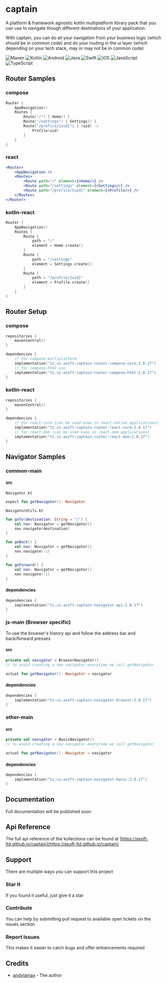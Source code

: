 # captain

A platform & framework agnostic kotlin multiplatform library pack that you can use to navigate though different destinations of your application.

With captain, you can do all your navigation from your business logic (which should be in common code) 
and do your routing in the ui layer (which depending on your tech stack, may or may not be in common code)

![Maven](https://img.shields.io/maven-central/v/tz.co.asoft/captain-navigator-api/2.0.17?style=for-the-badge)
![Kotlin](https://img.shields.io/badge/kotlin-multiplatform-blue?style=for-the-badge&logo=kotlin&logoColor=white)
![Android](https://img.shields.io/badge/Android-3DDC84?style=for-the-badge&logo=android&logoColor=white)
![Java](https://img.shields.io/badge/java-%23ED8B00.svg?style=for-the-badge&logo=&logoColor=white)
![Swift](https://img.shields.io/badge/swift-F54A2A?style=for-the-badge&logo=swift&logoColor=white)
![iOS](https://img.shields.io/badge/iOS-000000?style=for-the-badge&logo=ios&logoColor=white)
![JavaScript](https://img.shields.io/badge/javascript-%23323330.svg?style=for-the-badge&logo=javascript&logoColor=%23F7DF1E)
![TypeScript](https://img.shields.io/badge/typescript-%23007ACC.svg?style=for-the-badge&logo=typescript&logoColor=white)

## Router Samples

### compose

```kotlin
Router {
    AppNavigation()
    Routes {
        Route("/") { Home() }
        Route("/settings") { Settings() }
        Route("/profile/{uid}") { (uid) ->
            Profile(uid)
        }
    }
}
```

### react

```jsx
<Router>
    <AppNavigation />
    <Routes>
        <Route path="/" element={<Home/>} />
        <Route path="/settings" element={<Settings/>} />
        <Route path="/profile/{uid}" element={<Profile/>} />
    </Routes>
</Router>
```

### kotlin-react

```kotlin
Router {
    AppNavigation()
    Routes {
        Route {
            path = "/"
            element = Home.create()
        }
        Route {
            path = "/settings"
            element = Settings.create()
        }
        Route {
            path = "/profile/{uid}"
            element = Profile.create()
        }
    }
}
```

## Router Setup

### compose

```kotlin
repositories {
    mavenCentral()
}

dependencies {
    // for compose-multiplatform 
    implementation("tz.co.asoft:captain-router-compose-core:2.0.17")
    // for compose-html use
    implementation("tz.co.asoft:captain-router-compose-html:2.0.17")
}
```

### kotlin-react

```kotlin
repositories {
    mavenCentral()
}

dependencies {
    // for react-core (can be used even in react-native applications)
    implementation("tz.co.asoft:captain-router-react-core:2.0.17")
    // for react-dom (can be used even in react-dom applications)
    implementation("tz.co.asoft:captain-router-react-dom:2.0.17")
}
```

## Navigator Samples

### common-main

#### src
`Navigator.kt`

```kotlin
expect fun getNavigator(): Navigator
```

`NavigatorUtils.kt`
```kotlin
fun goTo(destination: String = "/") {
    val nav: Navigator = getNavigator()
    nav.navigate(destination)
}

fun goBack() {
    val nav: Navigator = getNavigator()
    nav.navigate(-1)
}

fun goForward() {
    val nav: Navigator = getNavigator()
    nav.navigate(-1)
}
```

#### dependencies

```kotlin
dependencies {
    implementation("tz.co.asoft:captain-navigator-api:2.0.17")
}
```

### js-main (Browser specific)

To use the browser's history api and follow the address bar and back/forward presses

#### src

```kotlin
private val navigator = BrowserNavigator()
// to avoid creating a new navigator everytime we call getNavigator

actual fun getNavigator(): Navigator = navigator
```

#### dependencies

```kotlin
dependencies {
    implementation("tz.co.asoft:captain-navigator-browser:2.0.17")
}
```

### other-main

#### src
```kotlin
private val navigator = BasicNavigator()
// to avoid creating a new navigator everytime we call getNavigator

actual fun getNavigator(): Navigator = navigator
```

#### dependencies

```kotlin
dependencies {
    implementation("tz.co.asoft:captain-navigator-basic:2.0.17")
}
```
## Documentation
Full documentation will be published soon

## Api Reference

The full api reference of the kollections can be found
at [https://asoft-ltd.github.io/captain](https://asoft-ltd.github.io/captain)

## Support

There are multiple ways you can support this project

### Star It

If you found it useful, just give it a star

### Contribute

You can help by submitting pull request to available open tickets on the issues section

### Report Issues

This makes it easier to catch bugs and offer enhancements required

## Credits

- [andylamax](https://github.com/andylamax) - The author